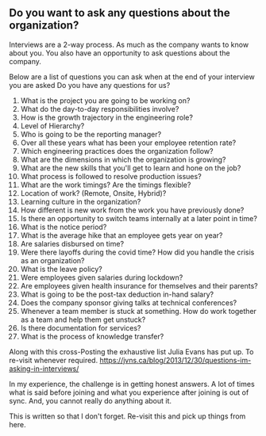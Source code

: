 ## Do you want to ask any questions about the organization?

Interviews are a 2-way process. As much as the company wants to know about you. You also have an opportunity to ask questions about the company.  

Below are a list of questions you can ask when at the end of your interview you are asked Do you have any questions for us?

1. What is the project you are going to be working on?
2. What do the day-to-day responsibilities involve?
3. How is the growth trajectory in the engineering role?
4. Level of Hierarchy?
5. Who is going to be the reporting manager?
6. Over all these years what has been your employee retention rate?
7. Which engineering practices does the organization follow?
8. What are the dimensions in which the organization is growing?
9. What are the new skills that you'll get to learn and hone on the job?
10. What process is followed to resolve production issues?
11. What are the work timings? Are the timings flexible?
12. Location of work? (Remote, Onsite, Hybrid)?
13. Learning culture in the organization?
14. How different is new work from the work you have previously done?
15. Is there an opportunity to switch teams internally at a later point in time?
16. What is the notice period?
17. What is the average hike that an employee gets year on year?
18. Are salaries disbursed on time?
19. Were there layoffs during the covid time? How did you handle the crisis as an organization?
20. What is the leave policy?
21. Were employees given salaries during lockdown?
22. Are employees given health insurance for themselves and their parents?
23. What is going to be the post-tax deduction in-hand salary?
24. Does the company sponsor giving talks at technical conferences?
25. Whenever a team member is stuck at something. How do work together as a team and help them get unstuck?
26. Is there documentation for services?
27. What is the process of knowledge transfer? 

Along with this cross-Posting the exhaustive list Julia Evans has put up. To re-visit whenever required.
https://jvns.ca/blog/2013/12/30/questions-im-asking-in-interviews/

In my experience, the challenge is in getting honest answers. A lot of times what is said before joining and what you experience after joining is out of sync. And, you cannot really do anything about it.

This is written so that I don't forget. Re-visit this and pick up things from here.